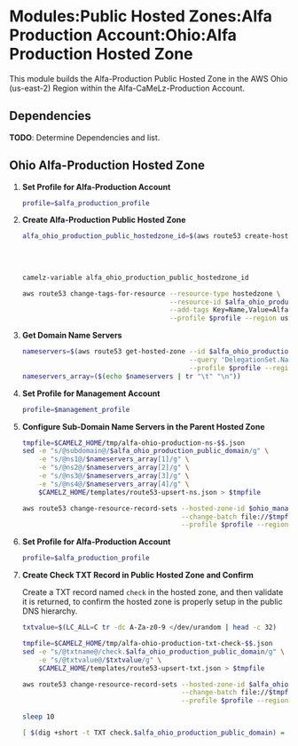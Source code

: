 # Modules:Public Hosted Zones:Alfa Production Account:Ohio:Alfa Production Hosted Zone

This module builds the Alfa-Production Public Hosted Zone in the AWS Ohio (us-east-2) Region within the
Alfa-CaMeLz-Production Account.

## Dependencies

**TODO**: Determine Dependencies and list.

## Ohio Alfa-Production Hosted Zone

1. **Set Profile for Alfa-Production Account**

    ```bash
    profile=$alfa_production_profile
    ```

1. **Create Alfa-Production Public Hosted Zone**

    ```bash
    alfa_ohio_production_public_hostedzone_id=$(aws route53 create-hosted-zone --name $alfa_ohio_production_public_domain \
                                                                               --hosted-zone-config Comment="Public Zone for $alfa_ohio_production_public_domain",PrivateZone=false \
                                                                               --caller-reference $(date +%s) \
                                                                               --query 'HostedZone.Id' \
                                                                               --profile $profile --region us-east-1 --output text | cut -f3 -d /)
    camelz-variable alfa_ohio_production_public_hostedzone_id

    aws route53 change-tags-for-resource --resource-type hostedzone \
                                         --resource-id $alfa_ohio_production_public_hostedzone_id \
                                         --add-tags Key=Name,Value=Alfa-Production-PublicHostedZone Key=Company,Value=Alfa Key=Environment,Value=Production \
                                         --profile $profile --region us-east-1 --output text
    ```

1. **Get Domain Name Servers**

    ```bash
    nameservers=$(aws route53 get-hosted-zone --id $alfa_ohio_production_public_hostedzone_id \
                                              --query 'DelegationSet.NameServers' \
                                              --profile $profile --region us-east-1 --output text)
    nameservers_array=($(echo $nameservers | tr "\t" "\n"))
    ```

1. **Set Profile for Management Account**

    ```bash
    profile=$management_profile
    ```

1. **Configure Sub-Domain Name Servers in the Parent Hosted Zone**

    ```bash
    tmpfile=$CAMELZ_HOME/tmp/alfa-ohio-production-ns-$$.json
    sed -e "s/@subdomain@/$alfa_ohio_production_public_domain/g" \
        -e "s/@ns1@/$nameservers_array[1]/g" \
        -e "s/@ns2@/$nameservers_array[2]/g" \
        -e "s/@ns3@/$nameservers_array[3]/g" \
        -e "s/@ns4@/$nameservers_array[4]/g" \
        $CAMELZ_HOME/templates/route53-upsert-ns.json > $tmpfile

    aws route53 change-resource-record-sets --hosted-zone-id $ohio_management_public_hostedzone_id \
                                            --change-batch file://$tmpfile \
                                            --profile $profile --region us-east-1 --output text
    ```

1. **Set Profile for Alfa-Production Account**

    ```bash
    profile=$alfa_production_profile
    ```

1. **Create Check TXT Record in Public Hosted Zone and Confirm**

   Create a TXT record named `check` in the hosted zone, and then validate it is returned, to confirm the hosted zone is
   properly setup in the public DNS hierarchy.

    ```bash
    txtvalue=$(LC_ALL=C tr -dc A-Za-z0-9 </dev/urandom | head -c 32)

    tmpfile=$CAMELZ_HOME/tmp/alfa-ohio-production-txt-check-$$.json
    sed -e "s/@txtname@/check.$alfa_ohio_production_public_domain/g" \
        -e "s/@txtvalue@/$txtvalue/g" \
        $CAMELZ_HOME/templates/route53-upsert-txt.json > $tmpfile

    aws route53 change-resource-record-sets --hosted-zone-id $alfa_ohio_production_public_hostedzone_id \
                                            --change-batch file://$tmpfile \
                                            --profile $profile --region us-east-1 --output text

    sleep 10

    [ $(dig +short -t TXT check.$alfa_ohio_production_public_domain) = "\"$txtvalue\"" ] && echo "Check confirmed"
    ```
